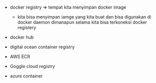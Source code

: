 - docker registry => tempat kita menyimpan docker image
    - kita bisa menyimpan iamge yang kita buat dan bisa digunakan di docker daemon dimanapun selama kita bisa terkoneksi docker registery

- docker hub
- digital ocean container registry
- AWS ECR
- Goggle cloud registry
- azure container